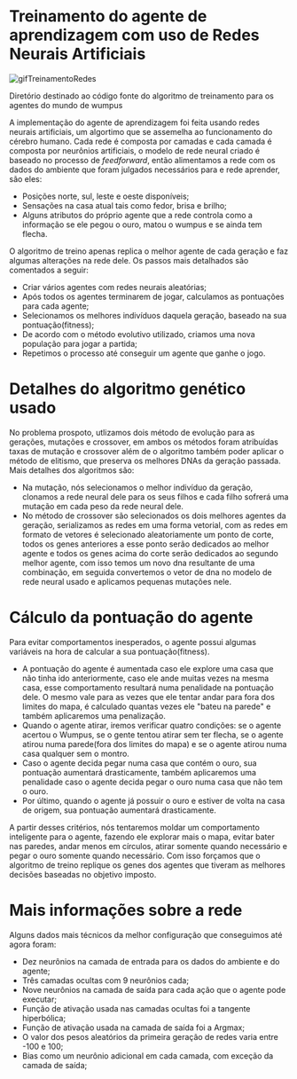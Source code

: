 # Treinamento do agente de aprendizagem com uso de Redes Neurais Artificiais

![gifTreinamentoRedes](https://github.com/thag0/Projeto-Wumpus-Inteligencia-Computacional/assets/91092364/83923273-7f41-4aba-901d-ef64dd68a352)

Diretório destinado ao código fonte do algoritmo de treinamento para os agentes do mundo de wumpus

A implementação do agente de aprendizagem foi feita usando redes neurais artificiais, um algortimo que se assemelha ao funcionamento do cérebro humano. Cada rede é composta por camadas e cada camada é composta por neurônios artificiais, o modelo de rede neural criado é baseado no processo de *feedforward*, então alimentamos a rede com os dados do ambiente que foram julgados necessários para e rede aprender, são eles:
 - Posições norte, sul, leste e oeste disponíveis;
 - Sensações na casa atual tais como fedor, brisa e brilho;
 - Alguns atributos do próprio agente que a rede controla como a informação se ele pegou o ouro, matou o wumpus e se ainda tem flecha.

O algoritmo de treino apenas replica o melhor agente de cada geração e faz algumas alterações na rede dele. Os passos mais detalhados são comentados a seguir:
- Criar vários agentes com redes neurais aleatórias;
- Após todos os agentes terminarem de jogar, calculamos as pontuações para cada agente;
- Selecionamos os melhores indivíduos daquela geração, baseado na sua pontuação(fitness);
- De acordo com o método evolutivo utilizado, criamos uma nova população para jogar a partida;
- Repetimos o processo até conseguir um agente que ganhe o jogo.

# Detalhes do algoritmo genético usado
No problema prospoto, utlizamos dois método de evolução para as gerações, mutações e crossover, em ambos os métodos foram atribuídas taxas de mutação e crossover além de o algoritmo também poder aplicar o método de elitismo, que preserva os melhores DNAs da geração passada. Mais detalhes dos algoritmos são:
 - Na mutação, nós selecionamos o melhor indivíduo da geração, clonamos a rede neural dele para os seus filhos e cada filho sofrerá uma mutação em cada peso da rede neural dele.
 - No método de crossover são selecionados os dois melhores agentes da geração, serializamos as redes em uma forma vetorial, com as redes em formato de vetores é selecionado aleatoriamente um ponto de corte, todos os genes anteriores a esse ponto serão dedicados ao melhor agente e todos os genes acima do corte serão dedicados ao segundo melhor agente, com isso temos um novo dna resultante de uma combinação, em seguida convertemos o vetor de dna no modelo de rede neural usado e aplicamos pequenas mutações nele.

# Cálculo da pontuação do agente
Para evitar comportamentos inesperados, o agente possui algumas variáveis na hora de calcular a sua pontuação(fitness).
- A pontuação do agente é aumentada caso ele explore uma casa que não tinha ido anteriormente, caso ele ande muitas vezes na mesma casa, esse comportamento
  resultará numa penalidade na pontuação dele. O mesmo vale para as vezes que ele tentar andar para fora dos limites do mapa, é calculado quantas vezes ele "bateu
  na parede" e também aplicaremos uma penalização.
- Quando o agente atirar, iremos verificar quatro condições: se o agente acertou o Wumpus, se o gente tentou atirar sem ter flecha, se o agente atirou numa parede(fora
  dos limites do mapa) e se o agente atirou numa casa qualquer sem o montro.
- Caso o agente decida pegar numa casa que contém o ouro, sua pontuação aumentará drasticamente, também aplicaremos uma penalidade caso o agente decida pegar o ouro
  numa casa que não tem o ouro.
- Por último, quando o agente já possuir o ouro e estiver de volta na casa de origem, sua pontuação aumentará drasticamente.

A partir desses critérios, nós tentaremos moldar um comportamento inteligente para o agente, fazendo ele explorar mais o mapa, evitar bater nas paredes, andar menos em círculos, atirar somente quando necessário e pegar o ouro somente quando necessário. Com isso forçamos que o algoritmo de treino replique os genes dos agentes que tiveram as 
melhores decisões baseadas no objetivo imposto.

# Mais informações sobre a rede
Alguns dados mais técnicos da melhor configuração que conseguimos até agora foram:
- Dez neurônios na camada de entrada para os dados do ambiente e do agente;
- Três camadas ocultas com 9 neurônios cada;
- Nove neurônios na camada de saída para cada ação que o agente pode executar;
- Função de ativação usada nas camadas ocultas foi a tangente hiperbólica;
- Função de ativação usada na camada de saída foi a Argmax;
- O valor dos pesos aleatórios da primeira geração de redes varia entre -100 e 100;
- Bias como um neurônio adicional em cada camada, com exceção da camada de saída;
